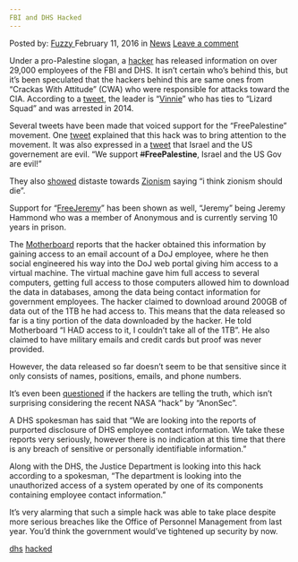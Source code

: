 ```yaml
---
FBI and DHS Hacked
---
```

<article class="post-listing post-13204 post type-post status-publish format-standard hentry category-news tag-dhs tag-hacked">
    <div class="post-inner">
        <span>Posted by: <a href="https://www.deepdotweb.com/author/fuzzy/" title="">Fuzzy </a></span>
    <span>February 11, 2016</span>
    <span>in <a href="https://www.deepdotweb.com/category/news/" rel="category tag">News</a></span>
    <span><a href="https://www.deepdotweb.com/2016/02/11/fbi-and-dhs-hacked/#respond">Leave a comment</a></span>
    </p>
    <div class="clear"></div>
    <div class="entry">
    <p>Under a pro-Palestine slogan, a <a href="https://twitter.com/DotGovs">hacker</a> has released information on over 29,000 employees of the FBI and DHS. It isn&#8217;t certain who&#8217;s behind this, but it&#8217;s been speculated that the hackers behind this are same ones from “Crackas With Attitude” (CWA) who were responsible for attacks toward the CIA. According to a <a href="https://twitter.com/DotGovs/status/696542728788799488">tweet</a>, the leader is “<a href="https://twitter.com/vinnie">Vinnie</a>” who has ties to “Lizard Squad” and was arrested in 2014.</p>
    <p>Several tweets have been made that voiced support for the “FreePalestine” movement. One <a href="https://twitter.com/DotGovs/status/696546533060300800">tweet</a> explained that this hack was to bring attention to the movement. It was also expressed in a <a href="https://twitter.com/DotGovs/status/696546793216196608">tweet</a> that Israel and the US governement are evil. “We support <span style="text-decoration: line-through;">#</span><strong>FreePalestine</strong>, Israel and the US Gov are evil!”</p>
    <p>They also <a href="https://twitter.com/DotGovs/status/696547376996159488">showed</a> distaste towards <a href="https://en.wikipedia.org/wiki/Zionism">Zionism</a> saying “i think zionism should die”.</p>
    <p>Support for “<a href="https://twitter.com/freejeremynet">FreeJeremy</a>” has been shown as well, “Jeremy” being Jeremy Hammond who was a member of Anonymous and is currently serving 10 years in prison.</p>
    <p>The <a href="https://motherboard.vice.com/read/hacker-plans-to-dump-alleged-details-of-20000-fbi-9000-dhs-employees">Motherboard</a> reports that the hacker obtained this information by gaining access to an email account of a DoJ employee, where he then social engineered his way into the DoJ web portal giving him access to a virtual machine. The virtual machine gave him full access to several computers, getting full access to those computers allowed him to download the data in databases, among the data being contact information for government employees. The hacker claimed to download around 200GB of data out of the 1TB he had access to. This means that the data released so far is a tiny portion of the data downloaded by the hacker. He told Motherboard “I HAD access to it, I couldn&#8217;t take all of the 1TB”. He also claimed to have military emails and credit cards but proof was never provided.</p>
    <p>However, the data released so far doesn&#8217;t seem to be that sensitive since it only consists of names, positions, emails, and phone numbers.</p>
    <p>It&#8217;s even been <a href="https://twitter.com/Cyber_War_News/status/696547496487596032">questioned</a> if the hackers are telling the truth, which isn&#8217;t surprising considering the recent NASA “hack” by “AnonSec”.</p>
    <p>A DHS spokesman has said that &#8220;We are looking into the reports of purported disclosure of DHS employee contact information. We take these reports very seriously, however there is no indication at this time that there is any breach of sensitive or personally identifiable information.&#8221;</p>
    <p>Along with the DHS, the Justice Department is looking into this hack according to a spokesman, &#8220;The department is looking into the unauthorized access of a system operated by one of its components containing employee contact information.&#8221;</p>
    <p>It&#8217;s very alarming that such a simple hack was able to take place despite more serious breaches like the Office of Personnel Management from last year. You&#8217;d think the government would&#8217;ve tightened up security by now.</p>
    </div>
    <a href="https://www.deepdotweb.com/tag/dhs/" rel="tag">dhs</a> <a href="https://www.deepdotweb.com/tag/hacked/" rel="tag">hacked</a></span> <span style="display:none" class="updated">2016-02-11</span>
    <div style="display:none" class="vcard author" itemprop="author" itemscope itemtype="http://schema.org/Person"><strong class="fn" itemprop="name"><a href="https://www.deepdotweb.com/author/fuzzy/" title="Posts by Fuzzy" rel="author">Fuzzy</a></strong></div>
    </div>
</article>


